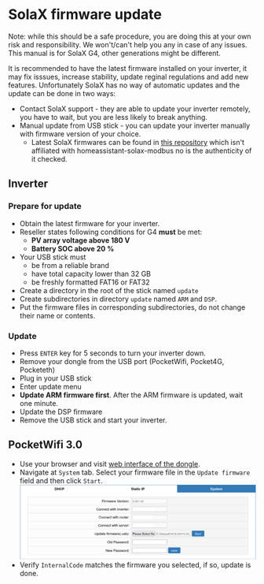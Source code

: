# SolaX firmware update

Note: while this should be a safe procedure, you are doing this at your own risk and responsibility. We won't/can't help you any in case of any issues. This manual is for SolaX G4, other generations might be different.

It is recommended to have the latest firmware installed on your inverter, it may fix isssues, increase stability, update reginal regulations and add new features. Unfortunately SolaX has no way of automatic updates and the update can be done in two ways:

- Contact SolaX support - they are able to update your inverter remotely, you have to wait, but you are less likely to break anything.
- Manual update from USB stick - you can update your inverter manually with firmware version of your choice.
    - Latest SolaX firmwares can be found in [this repository](https://app.box.com/s/3nvo7ic523fhojf8uuto105q9a8dgk9n/folder/79352264617) which isn't affiliated with homeassistant-solax-modbus no is the authenticity of it checked.
## Inverter
### Prepare for update
  - Obtain the latest firmware for your inverter.
  - Reseller states following conditions for G4 **must** be met:
    - **PV array voltage above 180 V**
    - **Battery SOC above 20 %**
  - Your USB stick must
    - be from a reliable brand
    - have total capacity lower than 32 GB 
    - be freshly formatted FAT16 or FAT32
  - Create a directory in the root of the stick named `update`
  - Create subdirectories in directory `update` named `ARM` and `DSP`.
  - Put the firmware files in corresponding subdirectories, do not change their name or contents.

### Update

- Press `ENTER` key for 5 seconds to turn your inverter down.
- Remove your dongle from the USB port (PocketWifi, Pocket4G, Pocketeth)
- Plug in your USB stick
- Enter update menu
- **Update ARM firmware first**. After the ARM firmware is updated, wait one minute.
- Update the DSP firmware
- Remove the USB stick and start your inverter.

## PocketWifi 3.0

- Use your browser and visit [web interface of the dongle](solax-faq.md#how-to-connect-pocketwifi-30-to-my-wi-fi-network).
- Navigate at `System` tab. Select your firmware file in the `Update firmware` field and then click `Start`.
![SolaX PocketWiFi firmware update](images/solax-pocketwifi-device-settings.png)
- Verify `InternalCode` matches the firmware you selected, if so, update is done.